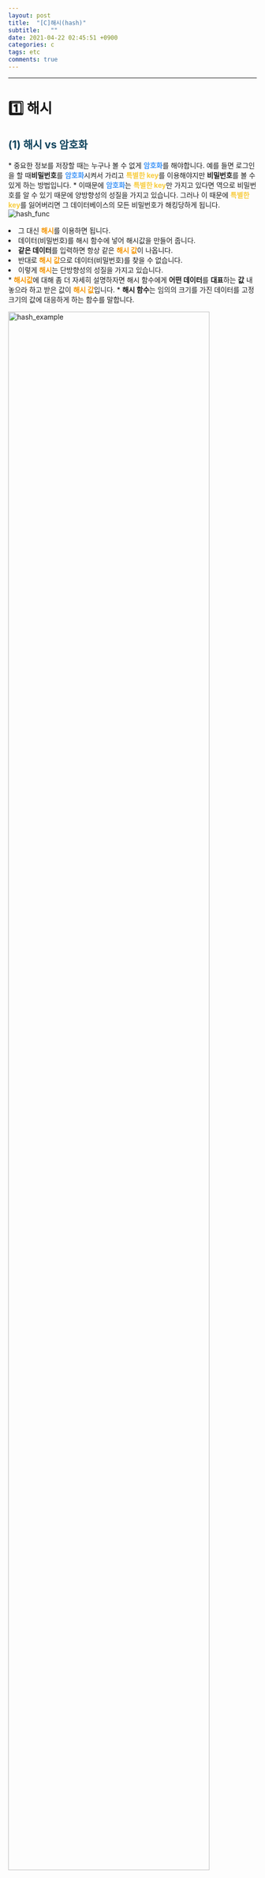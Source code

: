 ```yaml
---
layout: post
title:  "[C]해시(hash)"
subtitle:   ""
date: 2021-04-22 02:45:51 +0900
categories: c
tags: etc
comments: true 
---
```


* * *
<h1>1️⃣ 해시</h1>
<h2 style="color:#0e435c;">(1) 해시 vs 암호화</h2>
* 중요한 정보를 저장할 때는 누구나 볼 수 없게 <b style="color:#3d94f8;">암호화</b>를 해야합니다. 예를 들면 로그인을 할 때<b>비밀번호</b>를 <b style="color:#3d94f8;">암호화</b>시켜서 가리고 <b style="color:#f8cc3d;">특별한 key</b>를 이용해야지만 <b>비밀번호</b>를 볼 수 있게 하는 방법입니다.
* 이때문에 <b style="color:#3d94f8;">암호화</b>는 <b style="color:#f8cc3d;">특별한 key</b>만 가지고 있다면 역으로 비밀번호를 알 수 있기 때문에 <rd>양방향성</rd>의 성질을 가지고 있습니다. 그러나 이 때문에 <b style="color:#f8cc3d;">특별한 key</b>를 잃어버리면 그 데이터베이스의 <rd>모든 비밀번호</rd>가 해킹당하게 됩니다.
<div class="explain-cover">
    <div class="explain-left"><img src="https://kirkim.github.io/assets/img/c/hash6.png" alt="hash_func"></div>
    <div class="explain-right" style="padding-top:3%">
        <li>그 대신 <b style="color:#f59402;">해시</b>를 이용하면 됩니다.</li>
        <li>데이터(비밀번호)를 <rd>해시 함수</rd>에 넣어 해시값을 만들어 줍니다.</li>
        <li><b><rd>같은 데이터</rd></b>를 입력하면 항상 같은 <b style="color:#f59402;">해시 값</b>이 나옵니다.</li>
        <li>반대로 <b style="color:#f59402;">해시 값</b>으로 <rd>데이터(비밀번호)</rd>를 찾을 수 없습니다.</li>
        <li>이렇게 <b style="color:#f59402;">해시</b>는 <rd>단방향성</rd>의 성질을 가지고 있습니다.</li>
    </div>
</div>
* <b style="color:#f59402;">해시값</b>에 대해 좀 더 자세히 설명하자면 <rd>해시 함수</rd>에게 <b>어떤 데이터</b>를 <b>대표</b>하는 <b>값</b> 내놓으라 하고 받은 값이 <b style="color:#f59402;">해시 값</b>입니다.
* <b><rd>해시 함수</rd></b>는 <rd>임의의 크기</rd>를 가진 데이터를 <rd>고정 크기</rd>의 값에 대응하게 하는 함수를 말합니다.
<img src="https://kirkim.github.io/assets/img/c/hash3.png" alt="hash_example" width="90%" style="margin-top:3%">
<h2 style="color:#0e435c;">(2) 해시의 취약점(rainbowtable, salt)</h2>

* 하지만 <b style="color:#3d94f8;">rainbowtable</b>라는 <b>특정 해쉬함수</b>에 대해 <rd>데이터</rd>와 그에 대응하는 <b style="color:#f59402;">해쉬값</b>을 <b>연결한 테이블</b>이 생기게 되었고 이로인해 <b style="color:#f59402;">해쉬값</b>을 이용하여 <rd>데이터</rd>를 해킹할 수 있게 됩니다.
* 이런것을 막기위해 생긴 것이 <b style="color:#3d94f8;">salt</b>인데 입력값으로 <rd>데이터</rd>를 넣어줄 때 그 <rd>데이터</rd>값에 특별한 <rd>salt</rd>값을 붙여서 <b>해쉬함수</b>에 넣어주는 원리입니다.
* 이러한 <b style="color:#3d94f8;">salt</b>를 이용한다면 <b>단순한 비밀번호(데이터)</b>일지라도 <b style="color:#f59402;">해쉬값</b>으로 <rd>역추적</rd>하기는 쉽지 않게될 것입니다.
* <b style="color:#3d94f8; font-size:90%">참고영상</b> <a href="https://www.youtube.com/watch?v=67UwxR3ts2E" target="blank">&gt;&gt;&gt;&gt;&gt;노마드 코더 - 해시함수 5분설명</a>
<br /><br />

* * *
<h1>2️⃣ 해시 테이블</h1>
<h2 style="color:#0e435c;">(1) 해시 테이블 특징</h2>
* <b><rd>해시 테이블</rd></b>이란 해시함수를 사용하여 생성한 해시값을 <b>색인(index)</b>로 삼아 <b>키(key)</b>와 <b>데이터(value)</b>를 저장하는 <b>자료구조</b>를 말합니다.
* 기본연산으로는 <b>탐색(search), 삽입(insert), 삭제(delete)</b>가 있습니다.
* 주로 효율적인 검색에 활용되기 때문에 <b>리소스</b>보다 <b>속도</b>를 추구합니다.
* <b>값</b>을 저장하는 방법은 여러가지가 있지만 <b>다음 표</b>를 보면 알 수 있듯이 <rd>해시 테이블</rd>의 평균속도가 빠름을 알 수 있습니다. <b style="font_size:90%">(해시충돌이 일어나는 경우 탐색시간이 늘어남)</b>
<h4 align="right" style="font-size:80%">&lt; 출처:pocu아카데미 &gt;</h4>
<img src="https://kirkim.github.io/assets/img/c/hash1.png" alt="hash_speed" width="90%" style="margin-top:3%">

* 단순히 <b>배열</b>을 이용하여 값이 있으면 <b>1</b>, 없으면 <b>0</b>을 저장하는 방법은 <rd>숫자가 커질경우</rd> 메모리적으로 <rd>비효율</rd>적이고 <rd>보안에도 취약</rd>합니다.
<img src="https://kirkim.github.io/assets/img/c/hash2.png" alt="array_sample" width="90%" style="margin-top:3%">

* 해쉬테이블의 종류는 여러가지이지만 가장 간단한 방법으로 `색인 = 입력값 % 10`과 같이 **입력값**을 **색인(index)**으로 만듬으로써 일정범위의 크기로 만들 수 있습니다.
* 하지만 이러한 방법의 경우 <rd>중복</rd>의 경우가 있는데 다음과 같은 방법으로 줄일 수 있습니다.
    * <b><rd>체이닝(Chaining)</rd></b>: 색인(index)가 같은 것끼리 체인으로 연결시키는 방법 (연결리스트 이용)
* 그러나 <b>체이닝(Chaining)</b>방식 또한 <b>특정 색인(index)</b>만 사용되어 이미 확복해둔 <b>리소스</b>의 손실이 일어나게되어 좀 더효율적인 방법을 찾게 됩니다.
    * <b><rd>선형 탐색(Linear Probing)</rd></b>: 중복될 경우 다음 빈칸에 데이터를 저장하는 방식
* <b>선형 탐색(Linear Probing)</b>방식은 이미 확보해둔 <b>Bucket</b>을 먼저 소모시켜 <b>리소스</b>적으로 효율을 높일 수 있습니다.
* <b style="color:#3d94f8; font-size:90%">참고영상</b> <a href="https://www.youtube.com/watch?v=xls6jEZNA7Y" target="blank">&gt;&gt;&gt;&gt;&gt;코딩하는거니 - 해시테이블</a>
*  <b style="color:#3d94f8; font-size:90%">그밖의 충돌방지방법에 대해 알고싶다면</b> <a href="https://baeharam.github.io/posts/data-structure/hash-table/" target="blank">&gt;&gt;&gt;&gt;&gt;배하람블로그-해시 테이블</a>

<h2 style="color:#0e435c;">(2) 연결 리스트를 사용한 해시 테이블(chaining)</h2>

* <b><rd>연결 리스트</rd></b>를 사용하여 **해시 테이블**을 만들면 <rd>색인이 중복</rd>되더라도 각 색인에 해당하는 값이 추가될 때마다 <rd>노드</rd>를 추가해주면 됩니다.
* 자세한 내용은 다음 포스트에서 정리하도록 하겠습니다.<br />
<a href="https://kirkim.github.io/c/2021/04/22/hash2.html" target="blank"> &gt;&gt;&gt;&gt;&gt;연결리스트로 해시테이블 만들기</a>